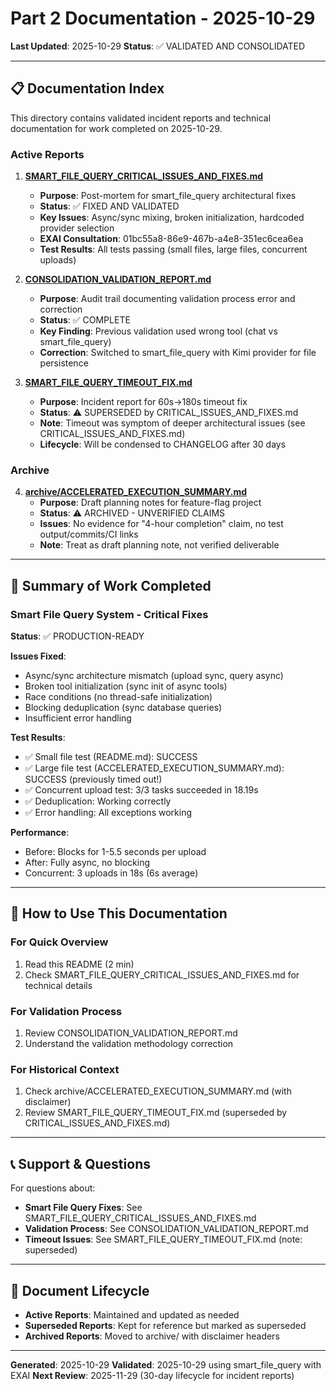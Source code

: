 # Part 2 Documentation - 2025-10-29
**Last Updated**: 2025-10-29
**Status**: ✅ VALIDATED AND CONSOLIDATED

---

## 📋 Documentation Index

This directory contains validated incident reports and technical documentation for work completed on 2025-10-29.

### Active Reports

1. **[SMART_FILE_QUERY_CRITICAL_ISSUES_AND_FIXES.md](SMART_FILE_QUERY_CRITICAL_ISSUES_AND_FIXES.md)**
   - **Purpose**: Post-mortem for smart_file_query architectural fixes
   - **Status**: ✅ FIXED AND VALIDATED
   - **Key Issues**: Async/sync mixing, broken initialization, hardcoded provider selection
   - **EXAI Consultation**: 01bc55a8-86e9-467b-a4e8-351ec6cea6ea
   - **Test Results**: All tests passing (small files, large files, concurrent uploads)

2. **[CONSOLIDATION_VALIDATION_REPORT.md](CONSOLIDATION_VALIDATION_REPORT.md)**
   - **Purpose**: Audit trail documenting validation process error and correction
   - **Status**: ✅ COMPLETE
   - **Key Finding**: Previous validation used wrong tool (chat vs smart_file_query)
   - **Correction**: Switched to smart_file_query with Kimi provider for file persistence

3. **[SMART_FILE_QUERY_TIMEOUT_FIX.md](SMART_FILE_QUERY_TIMEOUT_FIX.md)**
   - **Purpose**: Incident report for 60s→180s timeout fix
   - **Status**: ⚠️ SUPERSEDED by CRITICAL_ISSUES_AND_FIXES.md
   - **Note**: Timeout was symptom of deeper architectural issues (see CRITICAL_ISSUES_AND_FIXES.md)
   - **Lifecycle**: Will be condensed to CHANGELOG after 30 days

### Archive

4. **[archive/ACCELERATED_EXECUTION_SUMMARY.md](archive/ACCELERATED_EXECUTION_SUMMARY.md)**
   - **Purpose**: Draft planning notes for feature-flag project
   - **Status**: ⚠️ ARCHIVED - UNVERIFIED CLAIMS
   - **Issues**: No evidence for "4-hour completion" claim, no test output/commits/CI links
   - **Note**: Treat as draft planning note, not verified deliverable

---

## 🎯 Summary of Work Completed

### Smart File Query System - Critical Fixes
**Status**: ✅ PRODUCTION-READY

**Issues Fixed**:
- Async/sync architecture mismatch (upload sync, query async)
- Broken tool initialization (sync init of async tools)
- Race conditions (no thread-safe initialization)
- Blocking deduplication (sync database queries)
- Insufficient error handling

**Test Results**:
- ✅ Small file test (README.md): SUCCESS
- ✅ Large file test (ACCELERATED_EXECUTION_SUMMARY.md): SUCCESS (previously timed out!)
- ✅ Concurrent upload test: 3/3 tasks succeeded in 18.19s
- ✅ Deduplication: Working correctly
- ✅ Error handling: All exceptions working

**Performance**:
- Before: Blocks for 1-5.5 seconds per upload
- After: Fully async, no blocking
- Concurrent: 3 uploads in 18s (6s average)

---

## 📖 How to Use This Documentation

### For Quick Overview
1. Read this README (2 min)
2. Check SMART_FILE_QUERY_CRITICAL_ISSUES_AND_FIXES.md for technical details

### For Validation Process
1. Review CONSOLIDATION_VALIDATION_REPORT.md
2. Understand the validation methodology correction

### For Historical Context
1. Check archive/ACCELERATED_EXECUTION_SUMMARY.md (with disclaimer)
2. Review SMART_FILE_QUERY_TIMEOUT_FIX.md (superseded by CRITICAL_ISSUES_AND_FIXES.md)

---

## 📞 Support & Questions

For questions about:
- **Smart File Query Fixes**: See SMART_FILE_QUERY_CRITICAL_ISSUES_AND_FIXES.md
- **Validation Process**: See CONSOLIDATION_VALIDATION_REPORT.md
- **Timeout Issues**: See SMART_FILE_QUERY_TIMEOUT_FIX.md (note: superseded)

---

## 🔄 Document Lifecycle

- **Active Reports**: Maintained and updated as needed
- **Superseded Reports**: Kept for reference but marked as superseded
- **Archived Reports**: Moved to archive/ with disclaimer headers

---

**Generated**: 2025-10-29
**Validated**: 2025-10-29 using smart_file_query with EXAI
**Next Review**: 2025-11-29 (30-day lifecycle for incident reports)

